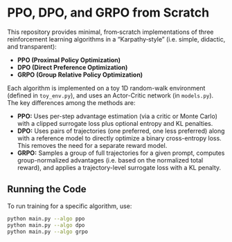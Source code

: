
# PPO, DPO, and GRPO from Scratch

This repository provides minimal, from‐scratch implementations of three reinforcement learning algorithms in a “Karpathy‐style” (i.e. simple, didactic, and transparent):

- **PPO (Proximal Policy Optimization)**
- **DPO (Direct Preference Optimization)**
- **GRPO (Group Relative Policy Optimization)**

Each algorithm is implemented on a toy 1D random-walk environment (defined in `toy_env.py`), and uses an Actor-Critic network (in `models.py`). The key differences among the methods are:

- **PPO:** Uses per-step advantage estimation (via a critic or Monte Carlo) with a clipped surrogate loss plus optional entropy and KL penalties.
- **DPO:** Uses pairs of trajectories (one preferred, one less preferred) along with a reference model to directly optimize a binary cross-entropy loss. This removes the need for a separate reward model.
- **GRPO:** Samples a group of full trajectories for a given prompt, computes group-normalized advantages (i.e. based on the normalized total reward), and applies a trajectory-level surrogate loss with a KL penalty.

## Running the Code

To run training for a specific algorithm, use:

```bash
python main.py --algo ppo
python main.py --algo dpo
python main.py --algo grpo
```

